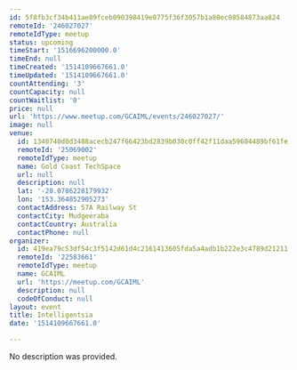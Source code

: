 ```yaml
---
id: 5f8fb3cf34b411ae89fceb090398419e0775f36f3057b1a80ec08584873aa824
remoteId: '246027027'
remoteIdType: meetup
status: upcoming
timeStart: '1516696200000.0'
timeEnd: null
timeCreated: '1514109667661.0'
timeUpdated: '1514109667661.0'
countAttending: '3'
countCapacity: null
countWaitlist: '0'
price: null
url: 'https://www.meetup.com/GCAIML/events/246027027/'
image: null
venue:
  id: 1340740d0d3488acecb247f66423bd2839b030c0ff42f11daa59604489bf61fe
  remoteId: '25069002'
  remoteIdType: meetup
  name: Gold Coast TechSpace
  url: null
  description: null
  lat: '-28.0786228179932'
  lon: '153.364852905273'
  contactAddress: 57A Railway St
  contactCity: Mudgeeraba
  contactCountry: Australia
  contactPhone: null
organizer:
  id: 419ea79c53df54c3f5142d61d4c2161413605fda5a4adb1b222e3c4789d21211
  remoteId: '22583661'
  remoteIdType: meetup
  name: GCAIML
  url: 'https://meetup.com/GCAIML'
  description: null
  codeOfConduct: null
layout: event
title: Intelligentsia
date: '1514109667661.0'

---
```

No description was provided.
